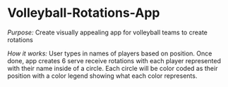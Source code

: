 # Volleyball-Rotations-App

*Purpose:*
Create visually appealing app for volleyball teams to create rotations

*How it works:*
User types in names of players based on position. Once done, app creates
6 serve receive rotations with each player represented with their name
inside of a circle. Each circle will be color coded as their position with
a color legend showing what each color represents.